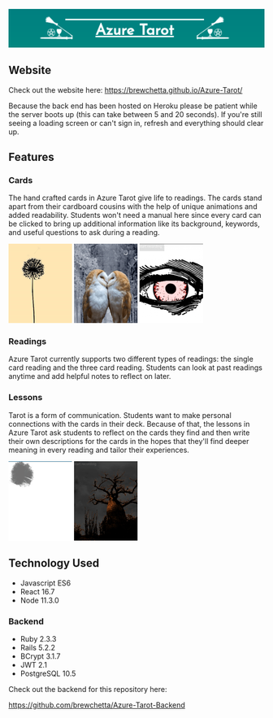 ![Azure Tarot](public/Logo.png)

## Website

Check out the website here: https://brewchetta.github.io/Azure-Tarot/

Because the back end has been hosted on Heroku please be patient while the server boots up (this can take between 5 and 20 seconds). If you're still seeing a loading screen or can't sign in, refresh and everything should clear up.

## Features

### Cards

The hand crafted cards in Azure Tarot give life to readings. The cards stand apart from their cardboard cousins with the help of unique animations and added readability. Students won't need a manual here since every card can be clicked to bring up additional information like its background, keywords, and useful questions to ask during a reading.

![](public/Gif_Sun.gif) ![](public/Gif_Lovers.gif) ![](public/Gif_Devil.gif) 

### Readings

Azure Tarot currently supports two different types of readings: the single card reading and the three card reading. Students can look at past readings anytime and add helpful notes to reflect on later.

### Lessons

Tarot is a form of communication. Students want to make personal connections with the cards in their deck. Because of that, the lessons in Azure Tarot ask students to reflect on the cards they find and then write their own descriptions for the cards in the hopes that they'll find deeper meaning in every reading and tailor their experiences.

![](public/Gif_HPriestess.gif) ![](public/Gif_Tower.gif)

## Technology Used

* Javascript ES6
* React 16.7
* Node 11.3.0

### Backend

* Ruby 2.3.3
* Rails 5.2.2
* BCrypt 3.1.7
* JWT 2.1
* PostgreSQL 10.5

Check out the backend for this repository here:

https://github.com/brewchetta/Azure-Tarot-Backend
